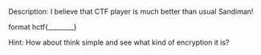Description:
I believe that CTF player is much better than usual Sandiman!

format
hctf{________}

Hint:
How about think simple and see what kind of encryption it is?